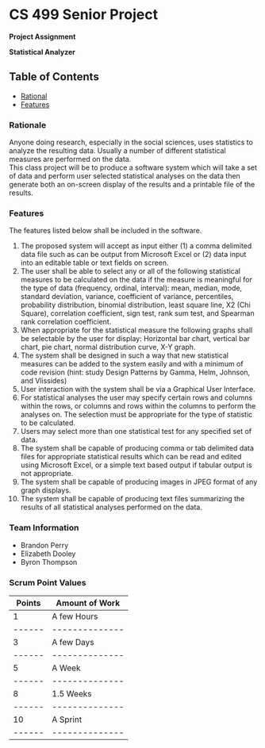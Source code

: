 # CS 499 Senior Project

**Project Assignment**

__Statistical Analyzer__

## Table of Contents
- [Rational](https://github.com/jab0073/CS-499-Statistical-Analyzer#rationale)
- [Features](https://github.com/jab0073/CS-499-Statistical-Analyzer#features)

### Rationale

Anyone doing research, especially in the social sciences, uses statistics to analyze the 
resulting data.  Usually a number of different statistical measures are performed on the data.  
This class project will be to produce a software system which will take a set of data and 
perform user selected statistical analyses on the data then generate both an on-screen display 
of the results and a printable file of the results.

### Features

The features listed below shall be included in the software.
1. The proposed system will accept as input either (1) a comma delimited data file such 
as can be output from Microsoft Excel or (2) data input into an editable table or text 
fields on screen.
2. The user shall be able to select any or all of the following statistical measures to be 
calculated on the data if the measure is meaningful for the type of data (frequency, 
ordinal, interval):  mean, median, mode, standard deviation, variance, coefficient of 
variance, percentiles, probability distribution, binomial distribution, least square line, 
X2 (Chi Square), correlation coefficient, sign test, rank sum test, and Spearman rank 
correlation coefficient.
3. When appropriate for the statistical measure the following graphs shall be selectable 
by the user for display: Horizontal bar chart, vertical bar chart, pie chart, normal 
distribution curve, X-Y graph.
4. The system shall be designed in such a way that new statistical measures can be 
added to the system easily and with a minimum of code revision (hint: study Design 
Patterns by Gamma, Helm, Johnson, and Vlissides)
5. User interaction with the system shall be via a Graphical User Interface.
6. For statistical analyses the user may specify certain rows and columns within the 
rows, or columns and rows within the columns to perform the analyses on.  The 
selection must be appropriate for the type of statistic to be calculated.
7. Users may select more than one statistical test for any specified set of data.
8. The system shall be capable of producing comma or tab delimited data files for 
appropriate statistical results which can be read and edited using Microsoft Excel, or a 
simple text based output if tabular output is not appropriate.
9. The system shall be capable of producing images in JPEG format of any graph 
displays.
10. The system shall be capable of producing text files summarizing the results of all 
statistical analyses performed on the data. 

### Team Information

- Brandon Perry
- Elizabeth Dooley
- Byron Thompson

### Scrum Point Values

| Points | Amount of Work |
| ------ | -------------- |
|    1   |  A few Hours   |
| ------ | -------------- |
|    3   |  A few Days    |
| ------ | -------------- |
|    5   |     A Week     |
| ------ | -------------- |
|    8   |    1.5 Weeks   |
| ------ | -------------- |
|   10   |    A Sprint    |
| ------ | -------------- |
